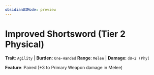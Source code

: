 ```yaml
---
obsidianUIMode: preview
---
```

# Improved Shortsword (Tier 2 Physical)

**Trait**: `Agility` | **Burden**: `One-Handed`
**Range**: `Melee` | **Damage**: `d8+2 (Phy)`

**Feature**: Paired (+3 to Primary Weapon damage in Melee)

